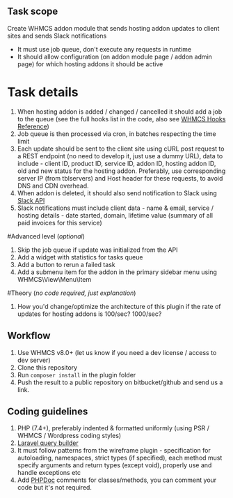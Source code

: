 ## Task scope
Create WHMCS addon module that sends hosting addon updates to client sites and sends Slack notifications

- It must use job queue, don't execute any requests in runtime
- It should allow configuration (on addon module page / addon admin page) for which hosting addons it should be active

# Task details
1. When hosting addon is added / changed / cancelled it should add a job to the queue (see the full hooks list in the code, also see [WHMCS Hooks Reference](https://developers.whmcs.com/hooks-reference/addon/)) 
2. Job queue is then processed via cron, in batches respecting the time limit
3. Each update should be sent to the client site using cURL post request to a REST endpoint (no need to develop it, just use a dummy URL), data to include - client ID, product ID, service ID, addon ID, hosting addon ID, old and new status for the hosting addon. Preferably, use corresponding server IP (from tblservers) and Host header for these requests, to avoid DNS and CDN overhead.
4. When addon is deleted, it should also send notification to Slack using [Slack API](https://api.slack.com/reference/messaging/attachments)
5. Slack notifications must include client data - name & email, service / hosting details - date started, domain, lifetime value (summary of all paid invoices for this service) 

#Advanced level (*optional*)
1. Skip the job queue if update was initialized from the API
2. Add a widget with statistics for tasks queue
3. Add a button to rerun a failed task
4. Add a submenu item for the addon in the primary sidebar menu using WHMCS\View\Menu\Item

#Theory (*no code required, just explanation*)
1. How you'd change/optimize the architecture of this plugin if the rate of updates for hosting addons is 100/sec? 1000/sec?

## Workflow
1.  Use WHMCS v8.0+ (let us know if you need a dev license / access to dev server)
2.  Clone this repository
3.  Run `composer install` in the plugin folder
4.  Push the result to a public repository on bitbucket/github and send us a link.

## Coding guidelines
1.  PHP (7.4+), preferably indented & formatted uniformly (using PSR / WHMCS / Wordpress coding styles) 
2.  [Laravel query builder](https://laravel.com/docs/10.x/queries)
3.  It must follow patterns from the wireframe plugin - specification for autoloading, namespaces, strict types (if specified), each method must specify arguments and return types (except void), properly use and handle exceptions etc
4.  Add [PHPDoc](https://docs.phpdoc.org/references/phpdoc/index.html) comments for classes/methods, you can comment your code but it's not required.
